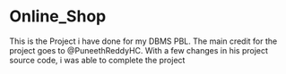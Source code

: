 # Online_Shop
This is the Project i have done for my DBMS PBL. The main credit for the project goes to @PuneethReddyHC. With a few changes in his project source code, i was able to complete the project
